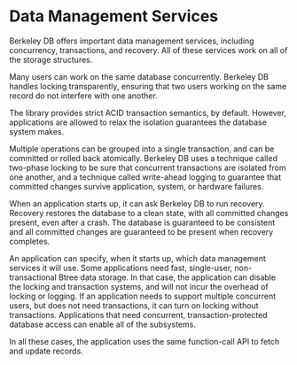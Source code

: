# Data Management Services

Berkeley DB offers important data management services, including concurrency, transactions, and recovery. All of these services work on all of the storage structures.

Many users can work on the same database concurrently. Berkeley DB handles locking transparently, ensuring that two users working on the same record do not interfere with one another.

The library provides strict ACID transaction semantics, by default. However, applications are allowed to relax the isolation guarantees the database system makes.

Multiple operations can be grouped into a single transaction, and can be committed or rolled back atomically. Berkeley DB uses a technique called two-phase locking to be sure that concurrent transactions are isolated from one another, and a technique called write-ahead logging to guarantee that committed changes survive application, system, or hardware failures.

When an application starts up, it can ask Berkeley DB to run recovery. Recovery restores the database to a clean state, with all committed changes present, even after a crash. The database is guaranteed to be consistent and all committed changes are guaranteed to be present when recovery completes.

An application can specify, when it starts up, which data management services it will use. Some applications need fast, single-user, non-transactional Btree data storage. In that case, the application can disable the locking and transaction systems, and will not incur the overhead of locking or logging. If an application needs to support multiple concurrent users, but does not need transactions, it can turn on locking without transactions. Applications that need concurrent, transaction-protected database access can enable all of the subsystems.

In all these cases, the application uses the same function-call API to fetch and update records.